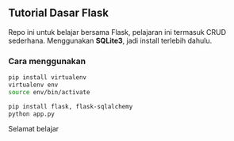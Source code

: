 ## Tutorial Dasar Flask

Repo ini untuk belajar bersama Flask, pelajaran ini termasuk CRUD sederhana.
Menggunakan **SQLite3**, jadi install terlebih dahulu.

### Cara menggunakan

```bash
pip install virtualenv
virtualenv env
source env/bin/activate

pip install flask, flask-sqlalchemy
python app.py
```

Selamat belajar